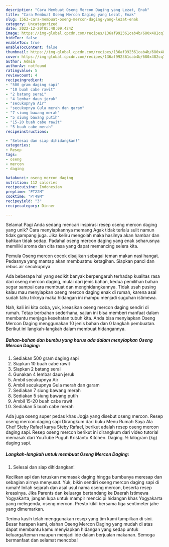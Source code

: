 ```yaml
---
description: "Cara Membuat Oseng Mercon Daging yang Lezat, Enak"
title: "Cara Membuat Oseng Mercon Daging yang Lezat, Enak"
slug: 1563-cara-membuat-oseng-mercon-daging-yang-lezat-enak
category: Uncategorized
date: 2022-12-20T05:48:09.424Z
image: https://img-global.cpcdn.com/recipes/136af992361cab4b/680x482cq70/oseng-mercon-daging-foto-resep-utama.jpg
hideToc: false
enableToc: true
enableTocContent: false
thumbnail: https://img-global.cpcdn.com/recipes/136af992361cab4b/680x482cq70/oseng-mercon-daging-foto-resep-utama.jpg
cover: https://img-global.cpcdn.com/recipes/136af992361cab4b/680x482cq70/oseng-mercon-daging-foto-resep-utama.jpg
author: Admin
authorAv: notfound
ratingvalue: 5
reviewcount: 4
recipeingredient:
- "500 gram daging sapi"
- "10 buah cabe rawit"
- "2 batang serai"
- "4 lembar daun jeruk"
- "secukupnya Air"
- "secukupnya Gula merah dan garam"
- "7 siung bawang merah"
- "5 siung bawang putih"
- "15-20 buah cabe rawit"
- "5 buah cabe merah"
recipeinstructions:

- "Selesai dan siap dihidangkan!"
categories:
- Resep
tags:
- oseng
- mercon
- daging

katakunci: oseng mercon daging 
nutrition: 112 calories
recipecuisine: Indonesian
preptime: "PT22M"
cooktime: "PT49M"
recipeyield: "3"
recipecategory: Dinner

---
```



Selamat Pagi Anda sedang mencari inspirasi resep oseng mercon daging yang unik? Cara menyiapkannya memang Agak tidak terlalu sulit namun tidak gampang juga. Jika keliru mengolah maka hasilnya akan hambar dan bahkan tidak sedap. Padahal oseng mercon daging yang enak seharusnya memiliki aroma dan cita rasa yang dapat memancing selera kita.


Pemula Oseng mercon cocok disajikan sebagai teman makan nasi hangat. Pedasnya yang mantap akan membuatmu ketagihan. Siapkan panci dan rebus air secukupnya.

Ada beberapa hal yang sedikit banyak berpengaruh terhadap kualitas rasa dari oseng mercon daging, mulai dari jenis bahan, kedua pemilihan bahan segar sampai cara membuat dan menghidangkannya. Tidak usah pusing kalau mau menyiapkan oseng mercon daging enak di rumah, karena asal sudah tahu triknya maka hidangan ini mampu menjadi suguhan istimewa.


Nah, kali ini kita coba, yuk, kreasikan oseng mercon daging sendiri di rumah. Tetap berbahan sederhana, sajian ini bisa memberi manfaat dalam membantu menjaga kesehatan tubuh kita. Anda bisa menyiapkan Oseng Mercon Daging menggunakan 10 jenis bahan dan 0 langkah pembuatan. Berikut ini langkah-langkah dalam membuat hidangannya.

<!--inarticleads1-->

##### Bahan-bahan dan bumbu yang harus ada dalam menyiapkan Oseng Mercon Daging:

1. Sediakan 500 gram daging sapi
1. Siapkan 10 buah cabe rawit
1. Siapkan 2 batang serai
1. Gunakan 4 lembar daun jeruk
1. Ambil secukupnya Air
1. Ambil secukupnya Gula merah dan garam
1. Sediakan 7 siung bawang merah
1. Sediakan 5 siung bawang putih
1. Ambil 15-20 buah cabe rawit
1. Sediakan 5 buah cabe merah


Ada juga oseng super pedas khas Jogja yang disebut oseng mercon. Resep oseng mercon daging sapi Dirangkum dari buku Menu Rumah Saya Ala Chef Steby Rafael karya Steby Rafael, berikut adalah resep oseng mercon daging sapi. Resep oseng mercon berikut ini dirangkum dari video tutorial memasak dari YouTube Puguh Kristanto Kitchen. Daging. ½ kilogram (kg) daging sapi. 

<!--inarticleads2-->

##### Langkah-langkah untuk membuat Oseng Mercon Daging:


1. Selesai dan siap dihidangkan!

Kecilkan api dan teruskan memasak daging hingga bumbunya meresap dan sebagian airnya menyusut. Yuk, bikin sendiri oseng mercon daging sapi di rumah! Inilah sejarah dan asal usul nama oseng mercon, beserta resep kreasinya. Jika Parents dan keluarga bertandang ke Daerah Istimewa Yogyakarta, jangan lupa untuk mampir mencicipi hidangan khas Yogyakarta yang melegenda, oseng mercon. Presto kikil bersama tiga sentimeter jahe yang dimemarkan. 

Terima kasih telah menggunakan resep yang tim kami tampilkan di sini. Besar harapan kami, olahan Oseng Mercon Daging yang mudah di atas dapat membantu kamu menyiapkan hidangan yang sedap untuk keluarga/teman maupun menjadi ide dalam berjualan makanan. Semoga bermanfaat dan selamat mencoba!
